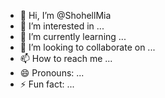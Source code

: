 - 👋 Hi, I’m @ShohellMia
- 👀 I’m interested in ...
- 🌱 I’m currently learning ...
- 💞️ I’m looking to collaborate on ...
- 📫 How to reach me ...
- 😄 Pronouns: ...
- ⚡ Fun fact: ...

<!---
ShohellMia/ShohellMia is a ✨ special ✨ repository because its `README.md` (this file) appears on your GitHub profile.
You can click the Preview link to take a look at your changes.
--->
